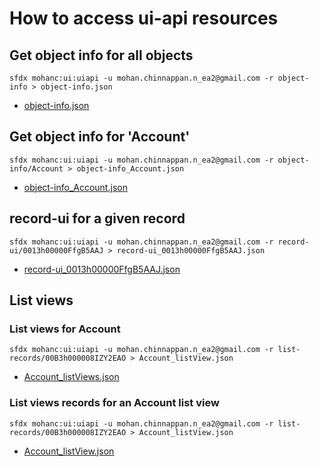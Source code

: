 # How to access ui-api resources

## Get object info for all objects
```
sfdx mohanc:ui:uiapi -u mohan.chinnappan.n_ea2@gmail.com -r object-info > object-info.json

```

- [object-info.json](./object-info.json)

## Get object info for 'Account'
```
sfdx mohanc:ui:uiapi -u mohan.chinnappan.n_ea2@gmail.com -r object-info/Account > object-info_Account.json
```
- [object-info_Account.json](./object-info_Account.json)

## record-ui for a given record
```
sfdx mohanc:ui:uiapi -u mohan.chinnappan.n_ea2@gmail.com -r record-ui/0013h00000FfgB5AAJ > record-ui_0013h00000FfgB5AAJ.json
```

- [record-ui_0013h00000FfgB5AAJ.json](./record-ui_0013h00000FfgB5AAJ.json)


## List views

### List views for Account
```
sfdx mohanc:ui:uiapi -u mohan.chinnappan.n_ea2@gmail.com -r list-records/00B3h000008IZY2EAO > Account_listView.json
```
- [Account_listViews.json](./Account_listViews.json)

### List views records for an  Account list view
```
sfdx mohanc:ui:uiapi -u mohan.chinnappan.n_ea2@gmail.com -r list-records/00B3h000008IZY2EAO > Account_listView.json
```
- [Account_listView.json](./Account_listView.json)




